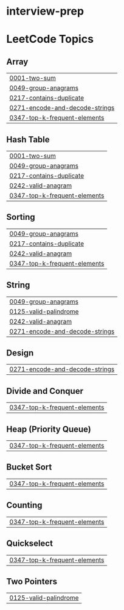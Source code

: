 # interview-prep
<!---LeetCode Topics Start-->
# LeetCode Topics
## Array
|  |
| ------- |
| [0001-two-sum](https://github.com/MehakKambo/interview-prep/tree/master/0001-two-sum) |
| [0049-group-anagrams](https://github.com/MehakKambo/interview-prep/tree/master/0049-group-anagrams) |
| [0217-contains-duplicate](https://github.com/MehakKambo/interview-prep/tree/master/0217-contains-duplicate) |
| [0271-encode-and-decode-strings](https://github.com/MehakKambo/interview-prep/tree/master/0271-encode-and-decode-strings) |
| [0347-top-k-frequent-elements](https://github.com/MehakKambo/interview-prep/tree/master/0347-top-k-frequent-elements) |
## Hash Table
|  |
| ------- |
| [0001-two-sum](https://github.com/MehakKambo/interview-prep/tree/master/0001-two-sum) |
| [0049-group-anagrams](https://github.com/MehakKambo/interview-prep/tree/master/0049-group-anagrams) |
| [0217-contains-duplicate](https://github.com/MehakKambo/interview-prep/tree/master/0217-contains-duplicate) |
| [0242-valid-anagram](https://github.com/MehakKambo/interview-prep/tree/master/0242-valid-anagram) |
| [0347-top-k-frequent-elements](https://github.com/MehakKambo/interview-prep/tree/master/0347-top-k-frequent-elements) |
## Sorting
|  |
| ------- |
| [0049-group-anagrams](https://github.com/MehakKambo/interview-prep/tree/master/0049-group-anagrams) |
| [0217-contains-duplicate](https://github.com/MehakKambo/interview-prep/tree/master/0217-contains-duplicate) |
| [0242-valid-anagram](https://github.com/MehakKambo/interview-prep/tree/master/0242-valid-anagram) |
| [0347-top-k-frequent-elements](https://github.com/MehakKambo/interview-prep/tree/master/0347-top-k-frequent-elements) |
## String
|  |
| ------- |
| [0049-group-anagrams](https://github.com/MehakKambo/interview-prep/tree/master/0049-group-anagrams) |
| [0125-valid-palindrome](https://github.com/MehakKambo/interview-prep/tree/master/0125-valid-palindrome) |
| [0242-valid-anagram](https://github.com/MehakKambo/interview-prep/tree/master/0242-valid-anagram) |
| [0271-encode-and-decode-strings](https://github.com/MehakKambo/interview-prep/tree/master/0271-encode-and-decode-strings) |
## Design
|  |
| ------- |
| [0271-encode-and-decode-strings](https://github.com/MehakKambo/interview-prep/tree/master/0271-encode-and-decode-strings) |
## Divide and Conquer
|  |
| ------- |
| [0347-top-k-frequent-elements](https://github.com/MehakKambo/interview-prep/tree/master/0347-top-k-frequent-elements) |
## Heap (Priority Queue)
|  |
| ------- |
| [0347-top-k-frequent-elements](https://github.com/MehakKambo/interview-prep/tree/master/0347-top-k-frequent-elements) |
## Bucket Sort
|  |
| ------- |
| [0347-top-k-frequent-elements](https://github.com/MehakKambo/interview-prep/tree/master/0347-top-k-frequent-elements) |
## Counting
|  |
| ------- |
| [0347-top-k-frequent-elements](https://github.com/MehakKambo/interview-prep/tree/master/0347-top-k-frequent-elements) |
## Quickselect
|  |
| ------- |
| [0347-top-k-frequent-elements](https://github.com/MehakKambo/interview-prep/tree/master/0347-top-k-frequent-elements) |
## Two Pointers
|  |
| ------- |
| [0125-valid-palindrome](https://github.com/MehakKambo/interview-prep/tree/master/0125-valid-palindrome) |
<!---LeetCode Topics End-->